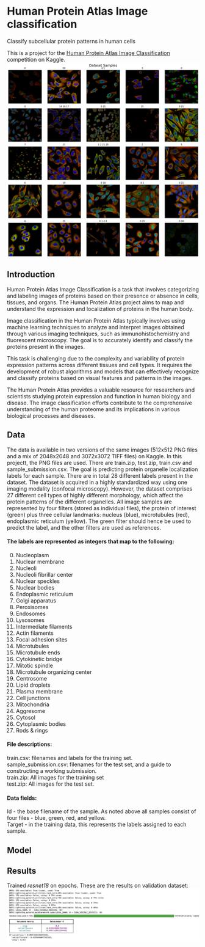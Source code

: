 
# Human Protein Atlas Image classification
Classify subcellular protein patterns in human cells

This is a project for the [Human Protein Atlas Image Classification](https://www.kaggle.com/c/human-protein-atlas-image-classification) competition on Kaggle.
![sample](docs/medical_images.png)

## Introduction

Human Protein Atlas Image Classification is a task that involves categorizing and labeling images of proteins based on their presence or absence in cells, tissues, and organs. The Human Protein Atlas project aims to map and understand the expression and localization of proteins in the human body.

Image classification in the Human Protein Atlas typically involves using machine learning techniques to analyze and interpret images obtained through various imaging techniques, such as immunohistochemistry and fluorescent microscopy. The goal is to accurately identify and classify the proteins present in the images.

This task is challenging due to the complexity and variability of protein expression patterns across different tissues and cell types. It requires the development of robust algorithms and models that can effectively recognize and classify proteins based on visual features and patterns in the images.

The Human Protein Atlas provides a valuable resource for researchers and scientists studying protein expression and function in human biology and disease. The image classification efforts contribute to the comprehensive understanding of the human proteome and its implications in various biological processes and diseases.

## Data

The data is available in two versions of the same images (512x512 PNG files and a mix of 2048x2048 and 3072x3072 TIFF files) on Kaggle. In this projectt, the PNG files are used. There are train.zip, test.zip, train.csv and sample_submission.csv.
The goal is predicting protein organelle localization labels for each sample. There are in total 28 different labels present in the dataset. The dataset is acquired in a highly standardized way using one imaging modality (confocal microscopy). However, the dataset comprises 27 different cell types of highly different morphology, which affect the protein patterns of the different organelles. All image samples are represented by four filters (stored as individual files), the protein of interest (green) plus three cellular landmarks: nucleus (blue), microtubules (red), endoplasmic reticulum (yellow). The green filter should hence be used to predict the label, and the other filters are used as references.

#### The labels are represented as integers that map to the following:

0.  Nucleoplasm  
1.  Nuclear membrane   
2.  Nucleoli   
3.  Nucleoli fibrillar center   
4.  Nuclear speckles   
5.  Nuclear bodies   
6.  Endoplasmic reticulum   
7.  Golgi apparatus   
8.  Peroxisomes   
9.  Endosomes   
10.  Lysosomes   
11.  Intermediate filaments   
12.  Actin filaments   
13.  Focal adhesion sites   
14.  Microtubules   
15.  Microtubule ends   
16.  Cytokinetic bridge   
17.  Mitotic spindle   
18.  Microtubule organizing center   
19.  Centrosome   
20.  Lipid droplets   
21.  Plasma membrane   
22.  Cell junctions   
23.  Mitochondria   
24.  Aggresome   
25.  Cytosol   
26.  Cytoplasmic bodies   
27.  Rods & rings
    
#### File descriptions:
train.csv:  filenames and labels for the training set.\
sample_submission.csv:  filenames for the test set, and a guide to constructing a working submission.\
train.zip:  All images for the training set\
test.zip:  All images for the test set.

#### Data fields:
Id - the base filename of the sample. As noted above all samples consist of four files - blue, green, red, and yellow.\
Target - in the training data, this represents the labels assigned to each sample.

## Model

## Results
Trained *resnet18* on epochs. These are the results on validation dataset:
![results](docs/results.png)
